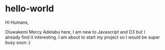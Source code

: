 # hello-world
Hi Humans,

Oluwakemi Mercy Adelabu here, I am new to Javascript and D3 but I already find it interesting.
I am about to start my project so I would be super busy soon :)
